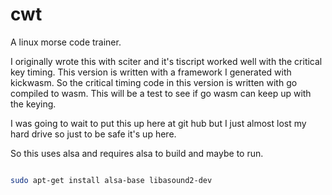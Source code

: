 # cwt

A linux morse code trainer.

I originally wrote this with sciter and it's tiscript worked well with the critical key timing. This version is written with a framework I generated with kickwasm. So the critical timing code in this version is written with go compiled to wasm. This will be a test to see if go wasm can keep up with the keying.

I was going to wait to put this up here at git hub but I just almost lost my hard drive so just to be safe it's up here.

So this uses alsa and requires alsa to build and maybe to run.

``` bash

sudo apt-get install alsa-base libasound2-dev

```